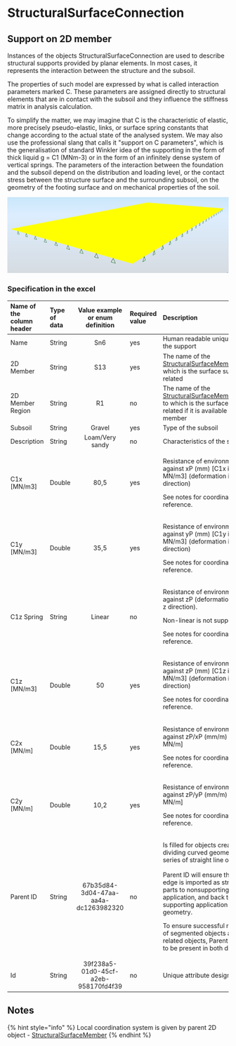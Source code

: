 # StructuralSurfaceConnection

## Support on 2D member

Instances of the objects StructuralSurfaceConnection are used to describe structural supports provided by planar elements. In most cases, it represents the interaction between the structure and the subsoil.

The properties of such model are expressed by what is called interaction parameters marked C. These parameters are assigned directly to structural elements that are in contact with the subsoil and they influence the stiffness matrix in analysis calculation.

To simplify the matter, we may imagine that C is the characteristic of elastic, more precisely pseudo-elastic, links, or surface spring constants that change according to the actual state of the analysed system. We may also use the professional slang that calls it "support on C parameters", which is the generalisation of standard Winkler idea of the supporting in the form of thick liquid g = C1 \(MNm-3\) or in the form of an infinitely dense system of vertical springs. The parameters of the interaction between the foundation and the subsoil depend on the distribution and loading level, or the contact stress between the structure surface and the surrounding subsoil, on the geometry of the footing surface and on mechanical properties of the soil.

![](../.gitbook/assets/20_structuralsurfaceconnection.png)

### Specification in the excel

<table>
  <thead>
    <tr>
      <th style="text-align:left">Name of the column header</th>
      <th style="text-align:left">Type of data</th>
      <th style="text-align:center">Value example or enum definition</th>
      <th style="text-align:left">Required value</th>
      <th style="text-align:left">Description</th>
    </tr>
  </thead>
  <tbody>
    <tr>
      <td style="text-align:left">Name</td>
      <td style="text-align:left">String</td>
      <td style="text-align:center">Sn6</td>
      <td style="text-align:left">yes</td>
      <td style="text-align:left">Human readable unique name of the support</td>
    </tr>
    <tr>
      <td style="text-align:left">2D Member</td>
      <td style="text-align:left">String</td>
      <td style="text-align:center">S13</td>
      <td style="text-align:left">yes</td>
      <td style="text-align:left">The name of the <a href="../structural-analysis-elements/structuralsurfacemember.md#2d-member-plate-wall">StructuralSurfaceMember</a> to
        which is the surface support is related</td>
    </tr>
    <tr>
      <td style="text-align:left">2D Member Region</td>
      <td style="text-align:left">String</td>
      <td style="text-align:center">R1</td>
      <td style="text-align:left">no</td>
      <td style="text-align:left">The name of the <a href="../structural-analysis-elements/structuralsurfacememberregion.md#region-of-different-plate-thickness">StructuralSurfaceMemberRegion</a> to
        which is the surface support related if it is available on 2D member</td>
    </tr>
    <tr>
      <td style="text-align:left">Subsoil</td>
      <td style="text-align:left">String</td>
      <td style="text-align:center">Gravel</td>
      <td style="text-align:left">yes</td>
      <td style="text-align:left">Type of the subsoil</td>
    </tr>
    <tr>
      <td style="text-align:left">Description</td>
      <td style="text-align:left">String</td>
      <td style="text-align:center">Loam/Very sandy</td>
      <td style="text-align:left">no</td>
      <td style="text-align:left">Characteristics of the subsoil</td>
    </tr>
    <tr>
      <td style="text-align:left">C1x [MN/m3]</td>
      <td style="text-align:left">Double</td>
      <td style="text-align:center">80,5</td>
      <td style="text-align:left">yes</td>
      <td style="text-align:left">
        <p>Resistance of environment against xP (mm) [C1x in MN/m3] (deformation
          in local x direction)</p>
        <p>See notes for coordinates reference.</p>
      </td>
    </tr>
    <tr>
      <td style="text-align:left">C1y [MN/m3]</td>
      <td style="text-align:left">Double</td>
      <td style="text-align:center">35,5</td>
      <td style="text-align:left">yes</td>
      <td style="text-align:left">
        <p>Resistance of environment against yP (mm) [C1y in MN/m3] (deformation
          in local y direction)</p>
        <p>See notes for coordinates reference.</p>
      </td>
    </tr>
    <tr>
      <td style="text-align:left">C1z Spring</td>
      <td style="text-align:left">String</td>
      <td style="text-align:center">Linear</td>
      <td style="text-align:left">no</td>
      <td style="text-align:left">
        <p>Resistance of environment against zP (deformation in local z direction).</p>
        <p>Non-linear is not supported.</p>
        <p>See notes for coordinates reference.</p>
      </td>
    </tr>
    <tr>
      <td style="text-align:left">C1z [MN/m3]</td>
      <td style="text-align:left">Double</td>
      <td style="text-align:center">50</td>
      <td style="text-align:left">yes</td>
      <td style="text-align:left">
        <p>Resistance of environment against zP (mm) [C1z in MN/m3] (deformation
          in local z direction)</p>
        <p>See notes for coordinates reference.</p>
      </td>
    </tr>
    <tr>
      <td style="text-align:left">C2x [MN/m]</td>
      <td style="text-align:left">Double</td>
      <td style="text-align:center">15,5</td>
      <td style="text-align:left">yes</td>
      <td style="text-align:left">
        <p>Resistance of environment against zP/xP (mm/m) [C2x in MN/m]</p>
        <p>See notes for coordinates reference.</p>
      </td>
    </tr>
    <tr>
      <td style="text-align:left">C2y [MN/m]</td>
      <td style="text-align:left">Double</td>
      <td style="text-align:center">10,2</td>
      <td style="text-align:left">yes</td>
      <td style="text-align:left">
        <p>Resistance of environment against zP/yP (mm/m) [C2y in MN/m]</p>
        <p>See notes for coordinates reference.</p>
      </td>
    </tr>
    <tr>
      <td style="text-align:left">Parent ID</td>
      <td style="text-align:left">String</td>
      <td style="text-align:center">67b35d84-3d04-47aa-aa4a-dc1263982320</td>
      <td style="text-align:left">no</td>
      <td style="text-align:left">
        <p>Is filled for objects created be dividing curved geometry to series of
          straight line objects.
          <br />
          <br />Parent ID will ensure that curved edge is imported as straight parts to
          nonsupporting application, and back to original supporting application
          as curved geometry.</p>
        <p>To ensure successful round trip of segmented objects and their related
          objects, Parent ID needs to be present in both directions.</p>
      </td>
    </tr>
    <tr>
      <td style="text-align:left">Id</td>
      <td style="text-align:left">String</td>
      <td style="text-align:center">39f238a5-01d0-45cf-a2eb-958170fd4f39</td>
      <td style="text-align:left">no</td>
      <td style="text-align:left">Unique attribute designation</td>
    </tr>
  </tbody>
</table>

## Notes

{% hint style="info" %}
Local coordination system is given by parent 2D object - [StructuralSurfaceMember](../structural-analysis-elements/structuralsurfacemember.md#2d-member-plate-wall)
{% endhint %}

